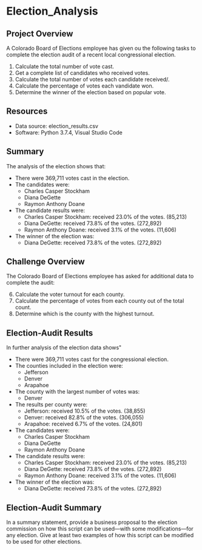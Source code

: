 # Election_Analysis

## Project Overview

A Colorado Board of Elections employee has given ou the following tasks to complete the election audit of a recent local congressional election.

1. Calculate the total number of vote cast.
2. Get a complete list of candidates who received votes.
3. Calculate the total number of votes each candidate received/.
4. Calculate the percentage of votes each vandidate won.
5. Determine the winner of the election based on popular vote.

## Resources
- Data source: election_results.csv
- Software: Python 3.7.4, Visual Studio Code

## Summary

The analysis of the election shows that:
- There were 369,711 votes cast in the election.
- The candidates were:
    - Charles Casper Stockham
    - Diana DeGette
    - Raymon Anthony Doane
- The candidate results were:
    - Charles Casper Stockham: received 23.0% of the votes. (85,213)
    - Diana DeGette: received 73.8% of the votes. (272,892)
    - Raymon Anthony Doane: received 3.1% of the votes. (11,606)
- The winner of the election was:
    - Diana DeGette: received 73.8% of the votes. (272,892)


## Challenge Overview

The Colorado Board of Elections employee has asked for additional data to complete the audit:

6. Calculate the voter turnout for each county.
7. Calculate the percentage of votes from each county out of the total count.
8. Determine which is the county with the highest turnout.


## Election-Audit Results

In further analysis of the  election data shows"
- There were 369,711 votes cast for the congressional election.
- The counties included in the election were:
    - Jefferson
    - Denver
    - Arapahoe
- The county with the largest number of votes was:
    - Denver
- The results per county were:
    - Jefferson: received 10.5% of the votes. (38,855)
    - Denver: received 82.8% of the votes. (306,055)
    - Arapahoe: received 6.7% of the votes. (24,801)
- The candidates were:
    - Charles Casper Stockham
    - Diana DeGette
    - Raymon Anthony Doane
- The candidate results were:
    - Charles Casper Stockham: received 23.0% of the votes. (85,213)
    - Diana DeGette: received 73.8% of the votes. (272,892)
    - Raymon Anthony Doane: received 3.1% of the votes. (11,606)
- The winner of the election was:
    - Diana DeGette: received 73.8% of the votes. (272,892)


## Election-Audit Summary
In a summary statement, provide a business proposal to the election commission on how this script can be used—with some modifications—for any election. Give at least two examples of how this script can be modified to be used for other elections.
